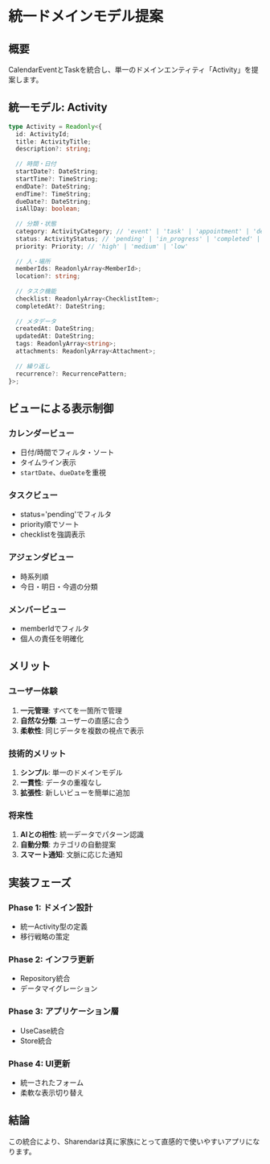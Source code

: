 # 統一ドメインモデル提案

## 概要
CalendarEventとTaskを統合し、単一のドメインエンティティ「Activity」を提案します。

## 統一モデル: Activity

```typescript
type Activity = Readonly<{
  id: ActivityId;
  title: ActivityTitle;
  description?: string;
  
  // 時間・日付
  startDate?: DateString;
  startTime?: TimeString;
  endDate?: DateString;
  endTime?: TimeString;
  dueDate?: DateString;
  isAllDay: boolean;
  
  // 分類・状態
  category: ActivityCategory; // 'event' | 'task' | 'appointment' | 'deadline' | 'meeting'
  status: ActivityStatus; // 'pending' | 'in_progress' | 'completed' | 'cancelled'
  priority: Priority; // 'high' | 'medium' | 'low'
  
  // 人・場所
  memberIds: ReadonlyArray<MemberId>;
  location?: string;
  
  // タスク機能
  checklist: ReadonlyArray<ChecklistItem>;
  completedAt?: DateString;
  
  // メタデータ
  createdAt: DateString;
  updatedAt: DateString;
  tags: ReadonlyArray<string>;
  attachments: ReadonlyArray<Attachment>;
  
  // 繰り返し
  recurrence?: RecurrencePattern;
}>;
```

## ビューによる表示制御

### カレンダービュー
- 日付/時間でフィルタ・ソート
- タイムライン表示
- `startDate`、`dueDate`を重視

### タスクビュー  
- status='pending'でフィルタ
- priority順でソート
- checklistを強調表示

### アジェンダビュー
- 時系列順
- 今日・明日・今週の分類

### メンバービュー
- memberIdでフィルタ
- 個人の責任を明確化

## メリット

### ユーザー体験
1. **一元管理**: すべてを一箇所で管理
2. **自然な分類**: ユーザーの直感に合う
3. **柔軟性**: 同じデータを複数の視点で表示

### 技術的メリット
1. **シンプル**: 単一のドメインモデル
2. **一貫性**: データの重複なし
3. **拡張性**: 新しいビューを簡単に追加

### 将来性
1. **AIとの相性**: 統一データでパターン認識
2. **自動分類**: カテゴリの自動提案
3. **スマート通知**: 文脈に応じた通知

## 実装フェーズ

### Phase 1: ドメイン設計
- 統一Activity型の定義
- 移行戦略の策定

### Phase 2: インフラ更新
- Repository統合
- データマイグレーション

### Phase 3: アプリケーション層
- UseCase統合
- Store統合

### Phase 4: UI更新
- 統一されたフォーム
- 柔軟な表示切り替え

## 結論
この統合により、Sharendarは真に家族にとって直感的で使いやすいアプリになります。